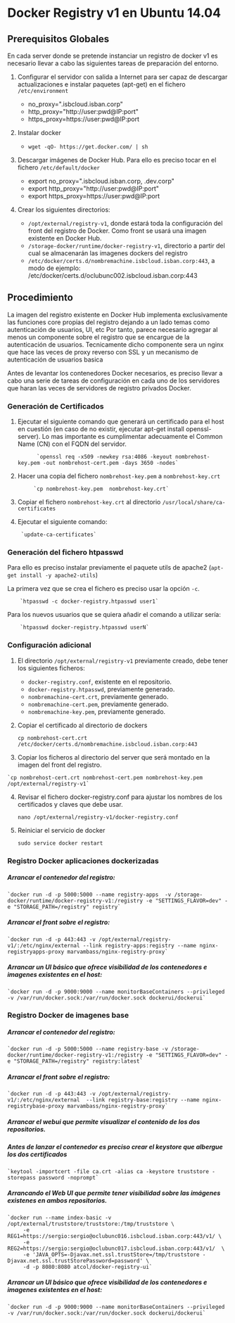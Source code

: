 # Docker Registry v1 en Ubuntu 14.04

## Prerequisitos Globales
En cada server donde se pretende instanciar un registro de docker v1 es necesario llevar a cabo las siguientes tareas de preparación del entorno.

1. Configurar el servidor con salida a Internet para ser capaz de descargar actualizaciones e instalar paquetes (apt-get) en el fichero `/etc/environment`
    * no_proxy=".isbcloud.isban.corp"
    * http_proxy="http://user:pwd@IP:port"
    * https_proxy=https://user:pwd@IP:port
            
2. Instalar docker
    * `wget -qO- https://get.docker.com/ | sh`
	  
3. Descargar imágenes de Docker Hub. Para ello es preciso tocar en el fichero `/etc/default/docker`
    * export no_proxy=".isbcloud.isban.corp, .dev.corp"
    * export http_proxy="http://user:pwd@IP:port"
    * export https_proxy=https://user:pwd@IP:port

4. Crear los siguientes directorios:
    *  `/opt/external/registry-v1`, donde estará toda la configuración del front del registro de Docker. Como front se usará una imagen existente en Docker Hub.
    *  `/storage-docker/runtime/docker-registry-v1`, directorio a partir del cual se almacenarán las imagenes dockers del registro
    *  `/etc/docker/certs.d/nombremachine.isbcloud.isban.corp:443`, a modo de ejemplo: /etc/docker/certs.d/oclubunc002.isbcloud.isban.corp:443  

	
## Procedimiento
La imagen del registro existente en Docker Hub implementa exclusivamente las funciones core propias del registro dejando a un lado temas como autenticación de usuarios, UI, etc
Por tanto, parece necesario agregar al menos un componente sobre el registro que se encargue de la autenticación de usuarios. Tecnicamente dicho componente sera un nginx que hace las veces de proxy reverso con SSL y un mecanismo de autenticación de usuarios basica

Antes de levantar los contenedores Docker necesarios, es preciso llevar a cabo una serie de tareas de configuración en cada uno de los servidores que haran las veces de servidores de registro privados Docker.

### Generación de Certificados
1. Ejecutar el siguiente comando que generará un certificado para el host en cuestión (en caso de no existir, ejecutar apt-get install openssl-server). Lo mas importante es cumplimentar adecuamente el Common Name (CN) con el FQDN del servidor.

             `openssl req -x509 -newkey rsa:4086 -keyout nombrehost-key.pem -out nombrehost-cert.pem -days 3650 -nodes`

2. Hacer una copia del fichero `nombrehost-key.pem` a `nombrehost-key.crt`
            
            `cp nombrehost-key.pem  nombrehost-key.crt`

3. Copiar el fichero `nombrehost-key.crt` al directorio `/usr/local/share/ca-certificates`

4. Ejecutar el siguiente comando: 
            
        `update-ca-certificates`
  
### Generación del fichero htpasswd 
Para ello es preciso instalar previamente el paquete utils de apache2 (`apt-get install -y apache2-utils`)

La primera vez que se crea el fichero es preciso usar la opción `-c`.
        
        `htpasswd -c docker-registry.htpasswd user1`

Para los nuevos usuarios que se quiera añadir el comando a utilizar sería:
        
        `htpasswd docker-registry.htpasswd userN`
  
### Configuración adicional 
1. El directorio `/opt/external/registry-v1` previamente creado, debe tener los siguientes ficheros:
    * `docker-registry.conf`, existente en el repositorio.
    * `docker-registry.htpasswd`, previamente generado.
    * `nombremachine-cert.crt`, previamente generado.
    * `nombremachine-cert.pem`, previamente generado.
    * `nombremachine-key.pem`, previamente generado.

2. Copiar el certificado al directorio de dockers

    `cp nombrehost-cert.crt /etc/docker/certs.d/nombremachine.isbcloud.isban.corp:443`

3.   Copiar los ficheros al directorio del server que será montado en la imagen del front del registro.

    `cp nombrehost-cert.crt nombrehost-cert.pem nombrehost-key.pem /opt/external/registry-v1`
	
4. 	Revisar el fichero docker-registry.conf para ajustar los nombres de los certificados y claves que debe usar.

    `nano /opt/external/registry-v1/docker-registry.conf`
	
6.	Reiniciar el servicio de docker 

    `sudo service docker restart`
    

### Registro Docker  aplicaciones dockerizadas 

##### Arrancar el contenedor del registro:

    `docker run -d -p 5000:5000 --name registry-apps  -v /storage-docker/runtime/docker-registry-v1:/registry -e "SETTINGS_FLAVOR=dev" -e "STORAGE_PATH=/registry" registry`

##### Arrancar el front sobre el registro:

    `docker run -d -p 443:443 -v /opt/external/registry-v1/:/etc/nginx/external --link registry-apps:registry --name nginx-registryapps-proxy marvambass/nginx-registry-proxy`

##### Arrancar un UI básico que ofrece visibilidad de los contenedores e imagenes existentes en el host:

    `docker run -d -p 9000:9000 --name monitorBaseContainers --privileged -v /var/run/docker.sock:/var/run/docker.sock dockerui/dockerui`



### Registro Docker de imagenes base 

##### Arrancar el contenedor del registro:
    `docker run -d -p 5000:5000 --name registry-base -v /storage-docker/runtime/docker-registry-v1:/registry -e "SETTINGS_FLAVOR=dev" -e "STORAGE_PATH=/registry" registry:latest`

##### Arrancar el front sobre el registro:
    `docker run -d -p 443:443 -v /opt/external/registry-v1/:/etc/nginx/external  --link registry-base:registry --name nginx-registrybase-proxy marvambass/nginx-registry-proxy`

##### Arrancar el webui que permite visualizar el contenido de los dos repositorios.

##### Antes de lanzar el contenedor es preciso crear el keystore que albergue los dos certificados
    `keytool -importcert -file ca.crt -alias ca -keystore truststore -storepass password -noprompt`

##### Arrancando el Web UI que permite tener visibilidad sobre las imágenes existenes en ambos repositorios.
    `docker run --name index-basic -v /opt/external/truststore/truststore:/tmp/truststore \
         -e REG1=https://sergio:sergio@oclubunc016.isbcloud.isban.corp:443/v1/ \
         -e REG2=https://sergio:sergio@oclubunc017.isbcloud.isban.corp:443/v1/  \
         -e 'JAVA_OPTS=-Djavax.net.ssl.trustStore=/tmp/truststore -Djavax.net.ssl.trustStorePassword=password' \
         -d -p 8080:8080 atcol/docker-registry-ui`

##### Arrancar un UI básico que ofrece visibilidad de los contenedores e imagenes existentes en el host:
    `docker run -d -p 9000:9000 --name monitorBaseContainers --privileged -v /var/run/docker.sock:/var/run/docker.sock dockerui/dockerui`
